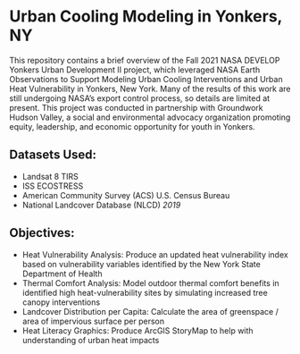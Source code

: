 # Urban Cooling Modeling in Yonkers, NY 
This repository contains a brief overview of the Fall 2021 NASA DEVELOP Yonkers Urban Development II project, which leveraged NASA Earth Observations to Support Modeling Urban Cooling Interventions and Urban Heat Vulnerability in Yonkers, New York. Many of the results of this work are still undergoing NASA’s export control process, so details are limited at present. This project was conducted in partnership with Groundwork Hudson Valley, a social and environmental advocacy organization promoting equity, leadership, and economic opportunity for youth in Yonkers.

## Datasets Used:
* Landsat 8 TIRS 
* ISS ECOSTRESS
* American Community Survey (ACS) U.S. Census Bureau 
* National Landcover Database (NLCD) *2019*

## Objectives: 
* Heat Vulnerability Analysis: Produce an updated heat vulnerability index based on vulnerability variables identified by the New York State Department of Health 
* Thermal Comfort Analysis: Model outdoor thermal comfort benefits in identified high heat-vulnerability sites by simulating increased tree canopy interventions
* Landcover Distribution per Capita: Calculate the area of greenspace / area of impervious surface per person
* Heat Literacy Graphics: Produce ArcGIS StoryMap to help with understanding of urban heat impacts

